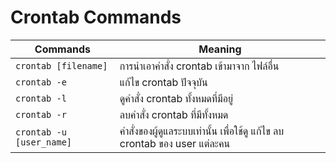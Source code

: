 # Crontab Commands

|Commands|Meaning|
|------------------------|------------------------------------------------------------|
|`crontab [filename]`|การนำเอาคำสั่ง crontab เข้ามาจาก ไฟล์อื่น|
|`crontab -e`|แก้ไข crontab ปัจจุบัน|
|`crontab -l`|ดูคำสั่ง crontab ทั้งหมดที่มีอยู่|
|`crontab -r`|ลบคำสั่ง crontab ที่มีทั้งหมด|
|`crontab -u [user_name]`|คำสั่งของผู้ดูแลระบบเท่านั้น เพื่อใช้ดู แก้ไข ลบ crontab ของ user แต่ละคน|
